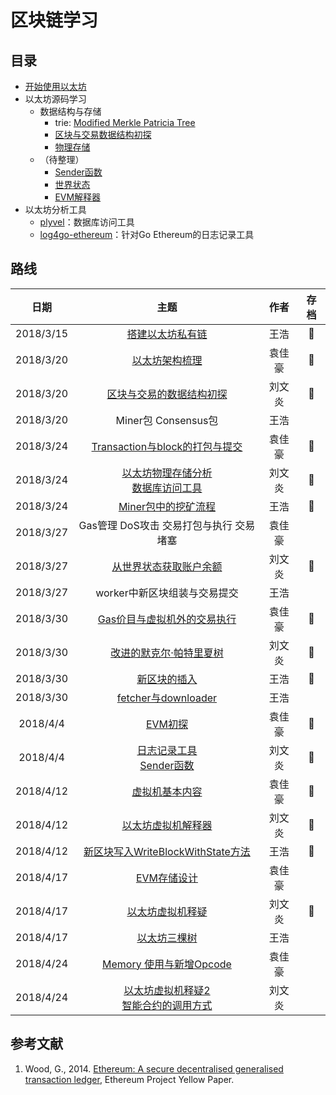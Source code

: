 # 区块链学习

## 目录

* [开始使用以太坊](./开始使用以太坊.md)
* 以太坊源码学习
  * 数据结构与存储
      * trie: [Modified Merkle Patricia Tree](./trie.md)
      * [区块与交易数据结构初探](./BlockTransactionDataStructure.md)
      * [物理存储](./physicalView.md)
  * （待整理）
      * [Sender函数](./Sender.md)
      * [世界状态](./AccountBalance.md)
      * [EVM解释器](./EVMInterpreter.md)
* 以太坊分析工具
  * [plyvel](./plyvel.md)：数据库访问工具
  * [log4go-ethereum](./log4go.md)：针对Go Ethereum的日志记录工具

## 路线

| 日期 | 主题 | 作者 | 存档 |
| :-: | :-: | :-: | :-: |
| 2018/3/15 | [搭建以太坊私有链](./firstTryEthBuildPrivateChain.md) | 王浩 | :checkered_flag: |
| 2018/3/20 | [以太坊架构梳理](./以太坊架构梳理.md) | 袁佳豪 | :checkered_flag:  |
| 2018/3/20 | [区块与交易的数据结构初探](./BlockTransactionDataStructure.md) | 刘文炎 | :checkered_flag: |
| 2018/3/20 | Miner包 Consensus包 | 王浩 |  |
| 2018/3/24 | [Transaction与block的打包与提交](./TransactionAndBlock.md) | 袁佳豪 | :checkered_flag: |
| 2018/3/24 | [以太坊物理存储分析](./physicalView.md)<br>[数据库访问工具](./plyvel.md) | 刘文炎 | :checkered_flag: |
| 2018/3/24 | [Miner包中的挖矿流程](./minerPackage.md) | 王浩 |:checkered_flag:  |
| 2018/3/27 | Gas管理 DoS攻击 交易打包与执行 交易堵塞 | 袁佳豪 |  |
| 2018/3/27 | [从世界状态获取账户余额](./AccountBalance.md) | 刘文炎 | :checkered_flag: |
| 2018/3/27 | worker中新区块组装与交易提交| 王浩 ||
| 2018/3/30 | [Gas价目与虚拟机外的交易执行](./ApplyTransaction.md) | 袁佳豪 | :checkered_flag: |
| 2018/3/30 | [改进的默克尔·帕特里夏树](./trie.md) | 刘文炎 | :checkered_flag: |
| 2018/3/30 | [新区块的插入](./newBlockInsert.md) | 王浩 | :checkered_flag:  |
| 2018/3/30 | [fetcher与downloader](./fetcherAndDownLoader.md) | 王浩 |  |
| 2018/4/4 | [EVM初探](./EVM.md) | 袁佳豪 | :checkered_flag: |
| 2018/4/4 | [日志记录工具](./log4go.md)<br>[Sender函数](./Sender.md) | 刘文炎 | :checkered_flag: |
| 2018/4/12 | [虚拟机基本内容](./EVM学习.md) | 袁佳豪 | :checkered_flag: |
| 2018/4/12 | [以太坊虚拟机解释器](./EVMInterpreter.md) | 刘文炎 | :checkered_flag: |
| 2018/4/12 | [新区块写入WriteBlockWithState方法](./InsertChainAndWriteBlockWithState.md) | 王浩 |  :checkered_flag: |
| 2018/4/17 | [EVM存储设计](./EVM存储.md)| 袁佳豪 |  |
| 2018/4/17 | [以太坊虚拟机释疑](./EVMInterpreter.md#%E9%87%8A%E7%96%91%EF%B8%8F) | 刘文炎 | :checkered_flag: |
| 2018/4/17 | [以太坊三棵树](./threeTrees.md) | 王浩 |  |
| 2018/4/24 | [Memory 使用与新增Opcode](./EVM存储.md#存储管理) | 袁佳豪 |  |
| 2018/4/24 | [以太坊虚拟机释疑2](./EVMInterpreter.md#%E9%87%8A%E7%96%91%EF%B8%8F)<br>[智能合约的调用方式](./EVMInterpreter.md#%E6%99%BA%E8%83%BD%E5%90%88%E7%BA%A6%E8%B0%83%E7%94%A8%E7%9A%84%E6%96%B9%E5%BC%8F) | 刘文炎 |  |
## 参考文献
1. Wood, G., 2014. [Ethereum: A secure decentralised generalised transaction ledger](https://ethereum.github.io/yellowpaper/paper.pdf), Ethereum Project Yellow Paper.

